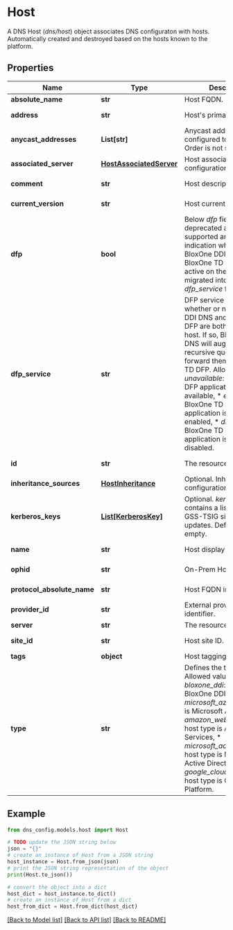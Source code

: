 # Host

A DNS Host (_dns/host_) object associates DNS configuraton with hosts.   Automatically created and destroyed based on the hosts known to the platform.

## Properties

Name | Type | Description | Notes
------------ | ------------- | ------------- | -------------
**absolute_name** | **str** | Host FQDN. | [optional] 
**address** | **str** | Host&#39;s primary IP Address. | [optional] [readonly] 
**anycast_addresses** | **List[str]** | Anycast address configured to the host. Order is not significant. | [optional] [readonly] 
**associated_server** | [**HostAssociatedServer**](HostAssociatedServer.md) | Host associated server configuration. | [optional] 
**comment** | **str** | Host description. | [optional] [readonly] 
**current_version** | **str** | Host current version. | [optional] [readonly] 
**dfp** | **bool** | Below _dfp_ field is deprecated and not supported anymore. The indication whether or not BloxOne DDI DNS and BloxOne TD DFP are both active on the host will be migrated into the new _dfp_service_ field. | [optional] [readonly] 
**dfp_service** | **str** | DFP service indicates whether or not BloxOne DDI DNS and BloxOne TD DFP are both active on the host. If so, BloxOne DDI DNS will augment recursive queries and forward them to BloxOne TD DFP. Allowed values:  * _unavailable_: BloxOne TD DFP application is not available,  * _enabled_: BloxOne TD DFP application is available and enabled,  * _disabled_: BloxOne TD DFP application is available but disabled. | [optional] [readonly] 
**id** | **str** | The resource identifier. | [optional] [readonly] 
**inheritance_sources** | [**HostInheritance**](HostInheritance.md) | Optional. Inheritance configuration. | [optional] 
**kerberos_keys** | [**List[KerberosKey]**](KerberosKey.md) | Optional. _kerberos_keys_ contains a list of keys for GSS-TSIG signed dynamic updates.  Defaults to empty. | [optional] 
**name** | **str** | Host display name. | [optional] [readonly] 
**ophid** | **str** | On-Prem Host ID. | [optional] [readonly] 
**protocol_absolute_name** | **str** | Host FQDN in punycode. | [optional] [readonly] 
**provider_id** | **str** | External provider identifier. | [optional] [readonly] 
**server** | **str** | The resource identifier. | [optional] 
**site_id** | **str** | Host site ID. | [optional] [readonly] 
**tags** | **object** | Host tagging specifics. | [optional] 
**type** | **str** | Defines the type of host. Allowed values:  * _bloxone_ddi_: host type is BloxOne DDI,  * _microsoft_azure_: host type is Microsoft Azure,  * _amazon_web_service_: host type is Amazon Web Services,  * _microsoft_active_directory_: host type is Microsoft Active Directory,  * _google_cloud_platform_: host type is Google Cloud Platform. | [optional] [readonly] 

## Example

```python
from dns_config.models.host import Host

# TODO update the JSON string below
json = "{}"
# create an instance of Host from a JSON string
host_instance = Host.from_json(json)
# print the JSON string representation of the object
print(Host.to_json())

# convert the object into a dict
host_dict = host_instance.to_dict()
# create an instance of Host from a dict
host_from_dict = Host.from_dict(host_dict)
```
[[Back to Model list]](../README.md#documentation-for-models) [[Back to API list]](../README.md#documentation-for-api-endpoints) [[Back to README]](../README.md)



